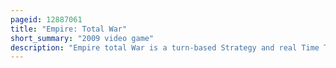 ```yaml
---
pageid: 12887061
title: "Empire: Total War"
short_summary: "2009 video game"
description: "Empire total War is a turn-based Strategy and real Time Tactics video Game developed by creative Assembly and published by Sega. The fifth Installment in the Total War Series, the Game was released in 2009. The Game focusing on the early modern Period of the 18th Century was announced in august 2007 at the leipzig Games Convention. The macos Version of the Game was released on 10 June 2014 by feral Interactive. The linux Version was also released by feral Interactive on December 8 2014."
---
```


